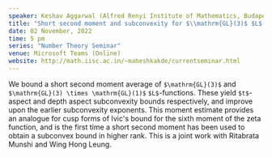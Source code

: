 ```yaml
---
speaker: Keshav Aggarwal (Alfred Renyi Institute of Mathematics, Budapest, Hungary)
title: "Short second moment and subconvexity for $\\mathrm{GL}(3)$ $L$-functions"
date: 02 November, 2022
time: 5 pm
series: "Number Theory Seminar"
venue: Microsoft Teams (Online)
website: http://math.iisc.ac.in/~maheshkakde/currentseminar.html
---
```


We bound a short second moment average of `$\mathrm{GL}(3)$` and `$\mathrm{GL}(3) \times \mathrm{GL}(1)$` `$L$`-functions. These yield `$t$`-aspect and depth aspect subconvexity bounds respectively, and improve upon the earlier subconvexity exponents. This moment estimate provides an analogue for cusp forms of Ivic's bound for the sixth moment of the zeta function, and is the first time a short second moment has been used to obtain a subconvex bound in higher rank. This is a joint work with Ritabrata Munshi and Wing Hong Leung.
